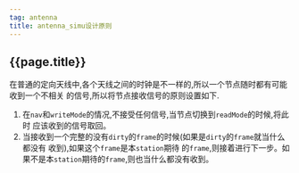 ```yaml
---
tag: antenna
title: antenna_simu设计原则
---
```

## {{page.title}}

在普通的定向天线中,各个天线之间的时钟是不一样的,所以一个节点随时都有可能收到一个不相关
的信号,所以将节点接收信号的原则设置如下.

1. 在`nav`和`writeMode`的情况,不接受任何信号,当节点切换到`readMode`的时候,将此时
应该收到的信号取回。
2. 当接收到一个完整的没有`dirty`的`frame`的时候(如果是`dirty`的`frame`就当什么都没有
收到),如果这个`frame`是本`station`期待
的`frame`,则接着进行下一步。如果不是本`station`期待的`frame`,则也当什么都没有收到。